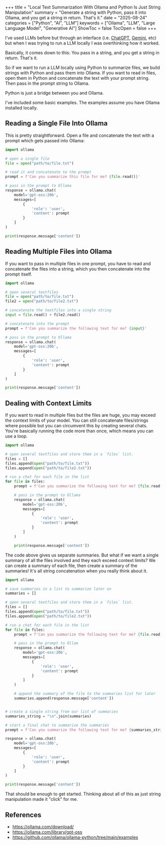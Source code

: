 +++
title = "Local Text Summarization With Ollama and Python Is Just String Manipulation"
summary = "Generate a string with Python, pass it into Ollama, and you get a string in return. That's it."
date = "2025-08-24"
categories = ["Python", "AI", "LLM"]
keywords = ["Ollama", "LLM", "Large Language Model", "Generative AI"]
ShowToc = false
TocOpen = false
+++

I've used LLMs before but through an interface (i.e. [ChatGPT](https://chatgpt.com/), [Gemini](https://gemini.google.com/app), etc) but when I was trying to run a LLM locally I was overthinking how it worked.

Basically, it comes down to this: You pass in a string, and you get a string in return. That's it.

So if we want to run a LLM locally using Python to summarize files, we build strings with Python and pass them into Ollama. If you want to read in files, open them in Python and concatenate the text with your prompt string. Then pass in the prompt string to Ollama.

Python is just a bridge between you and Ollama.

I've included some basic examples. The examples assume you have Ollama installed locally.

## Reading a Single File Into Ollama

This is pretty straightforward. Open a file and concatenate the text with a prompt which gets passed into Ollama:

```python
import ollama

# open a single file
file = open("path/to/file.txt")

# read it and concatenate to the prompt
prompt = f'Can you summarize this file for me? {file.read()}'

# pass in the prompt to Ollama
response = ollama.chat(
    model='gpt-oss:20b',
    messages=[
        {
            'role': 'user',
            'content': prompt
        }
    ]
)

print(response.message['content'])
```

## Reading Multiple Files into Ollama

If you want to pass in multiple files in one prompt, you have to read and concatenate the files into a string, which you then concatenate into the prompt itself.

```python
import ollama

# open several textfiles
file = open("path/to/file.txt")
file2 = open("path/to/file2.txt")

# concatenate the textfiles into a single string
input = file.read() + file2.read()

# concatenate into the prompt
prompt = f'Can you summarize the following text for me? {input}'

# pass in the prompt to Ollama
response = ollama.chat(
    model='gpt-oss:20b',
    messages=[
        {
            'role': 'user',
            'content': prompt
        }
    ]
)

print(response.message['content'])
```

## Dealing with Context Limits

If you want to read in multiple files but the files are huge, you may exceed the context limits of your model. You can still concatenate files/strings where possible but you can circumvent this by creating several chats. You're basically running the code more than once, which means you can use a loop.

```python
import ollama

# open several textfiles and store them in a `files` list.
files = []
files.append(open("path/to/file.txt"))
files.append(open("path/to/file2.txt"))

# run a chat for each file in the list
for file in files:
    prompt = f'Can you summarize the following text for me? {file.read()}'

    # pass in the prompt to Ollama
    response = ollama.chat(
        model='gpt-oss:20b',
        messages=[
            {
                'role': 'user',
                'content': prompt
            }
        ]
    )

    print(response.message['content'])
```

The code above gives us separate summaries. But what if we want a single summary of all the files involved and they each exceed context limits? We can create a summary of each file, then create a summary of the summaries! It's all string concatenation when you really think about it.

```python
import ollama

# save summaries in a list to summarize later on
summaries = []

# open several textfiles and store them in a `files` list.
files = []
files.append(open("path/to/file.txt"))
files.append(open("path/to/file2.txt"))

# run a chat for each file in the list
for file in files:
    prompt = f'Can you summarize the following text for me? {file.read()}'

    # pass in the prompt to Ollam
    response = ollama.chat(
        model='gpt-oss:20b',
        messages=[
            {
                'role': 'user',
                'content': prompt
            }
        ]
    )

    # append the summary of the file to the summaries list for later
    summaries.append(response.message['content'])


# create a single string from our list of summaries
summaries_string = "\n".join(summaries)

# start a final chat to summarize the summaries
prompt = f'Can you summarize the following text for me? {summaries_string}'

response = ollama.chat(
    model='gpt-oss:20b',
    messages=[
        {
            'role': 'user',
            'content': prompt
        }
    ]
)

print(response.message['content'])
```

That should be enough to get started. Thinking about all of this as just string manipulation made it "click" for me.

## References
- https://ollama.com/download/
- https://ollama.com/library/gpt-oss
- https://github.com/ollama/ollama-python/tree/main/examples
